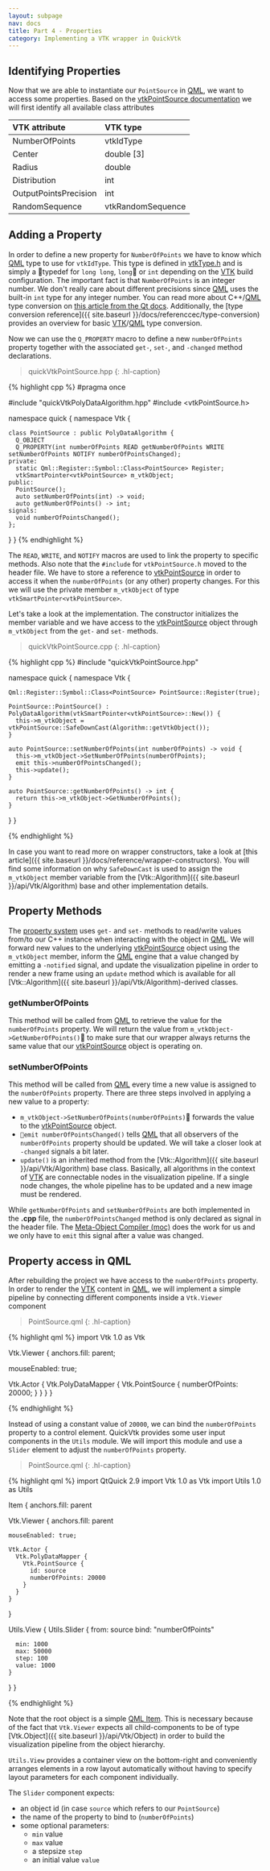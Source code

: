 ```yaml
---
layout: subpage
nav: docs
title: Part 4 - Properties
category: Implementing a VTK wrapper in QuickVtk
---
```


## Identifying Properties
Now that we are able to instantiate our `PointSource` in [QML](https://doc.qt.io/qt-5/qtqml-index.html), we want to access some properties. Based on the [vtkPointSource documentation](https://vtk.org/doc/nightly/html/classvtkPointSource.html) we will first identify all available class attributes


VTK attribute | VTK type
:--- | :---
NumberOfPoints | vtkIdType
Center | double [3]
Radius | double
Distribution | int
OutputPointsPrecision | int
RandomSequence | vtkRandomSequence

## Adding a Property
In order to define a new property for `NumberOfPoints` we have to know which [QML](https://doc.qt.io/qt-5/qtqml-index.html) type to use for `vtkIdType`. This type is defined in [vtkType.h](https://vtk.org/doc/nightly/html/vtkType_8h_source.html) and is simply a typedef for `long long`, `long` or `int` depending on the [VTK](https://vtk.org/) build configuration. The important fact is that `NumberOfPoints` is an integer number. We don't really care about different precisions since [QML](https://doc.qt.io/qt-5/qtqml-index.html) uses the built-in `int` type for any integer number. You can read more about C++/[QML](https://doc.qt.io/qt-5/qtqml-index.html) type conversion on [this article from the Qt docs](https://doc.qt.io/qt-5/qtqml-cppintegration-data.html). Additionally, the [type conversion reference]({{ site.baseurl }}/docs/referenccec/type-conversion) provides an overview for basic [VTK](https://vtk.org/)/[QML](https://doc.qt.io/qt-5/qtqml-index.html) type conversion.

Now we can use the `Q_PROPERTY` macro to define a new `numberOfPoints` property together with the associated `get-`, `set-`, and `-changed` method declarations.

>quickVtkPointSource.hpp
{: .hl-caption}

{% highlight cpp %}
#pragma once

#include "quickVtkPolyDataAlgorithm.hpp"
#include <vtkPointSource.h>

namespace quick {
  namespace Vtk {

    class PointSource : public PolyDataAlgorithm {
      Q_OBJECT
      Q_PROPERTY(int numberOfPoints READ getNumberOfPoints WRITE setNumberOfPoints NOTIFY numberOfPointsChanged);
    private:
      static Qml::Register::Symbol::Class<PointSource> Register;
      vtkSmartPointer<vtkPointSource> m_vtkObject;
    public:
      PointSource();
      auto setNumberOfPoints(int) -> void;
      auto getNumberOfPoints() -> int;
    signals:
      void numberOfPointsChanged();
    };
  }
}
{% endhighlight %}

The `READ`, `WRITE`, and `NOTIFY` macros are used to link the property to specific methods. Also note that the `#include` for `vtkPointSource.h` moved to the header file. We have to store a reference to [vtkPointSource](https://vtk.org/doc/nightly/html/classvtkPointSource.html) in order to access it when the `numberOfPoints` (or any other) property changes. For this we will use the private member `m_vtkObject` of type `vtkSmartPointer<vtkPointSource>`.

Let's take a look at the implementation. The constructor initializes the member variable and we have access to the [vtkPointSource](https://vtk.org/doc/nightly/html/classvtkPointSource.html) object through `m_vtkObject` from the `get-` and `set-` methods.

>quickVtkPointSource.cpp
{: .hl-caption}

{% highlight cpp %}
#include "quickVtkPointSource.hpp"

namespace quick {
  namespace Vtk {

    Qml::Register::Symbol::Class<PointSource> PointSource::Register(true);

    PointSource::PointSource() : PolyDataAlgorithm(vtkSmartPointer<vtkPointSource>::New()) {
      this->m_vtkObject = vtkPointSource::SafeDownCast(Algorithm::getVtkObject());
    }

    auto PointSource::setNumberOfPoints(int numberOfPoints) -> void {
      this->m_vtkObject->SetNumberOfPoints(numberOfPoints);
      emit this->numberOfPointsChanged();
      this->update();
    }

    auto PointSource::getNumberOfPoints() -> int {
      return this->m_vtkObject->GetNumberOfPoints();
    }
  }
}

{% endhighlight %}

In case you want to read more on wrapper constructors, take a look at [this article]({{ site.baseurl }}/docs/reference/wrapper-constructors). You will find some information on why `SafeDownCast` is used to assign the `m_vtkObject` member variable from the [Vtk::Algorithm]({{ site.baseurl }}/api/Vtk/Algorithm) base and other implementation details.

## Property Methods
The [property system](https://doc.qt.io/qt-5/properties.html) uses `get-` and `set-` methods to read/write values from/to our C++ instance when interacting with the object in [QML](https://doc.qt.io/qt-5/qtqml-index.html). We will forward new values to the underlying [vtkPointSource](https://vtk.org/doc/nightly/html/classvtkPointSource.html) object using the `m_vtkObject` member, inform the [QML](https://doc.qt.io/qt-5/qtqml-index.html) engine that a value changed by emitting a `-notified` signal, and update the visualization pipeline in order to render a new frame using an `update` method which is available for all [Vtk::Algorithm]({{ site.baseurl }}/api/Vtk/Algorithm)-derived classes.

### getNumberOfPoints
This method will be called from [QML](https://doc.qt.io/qt-5/qtqml-index.html) to retrieve the value for the `numberOfPoints` property. We will return the value from `m_vtkObject->GetNumberOfPoints()` to make sure that our wrapper always returns the same value that our [vtkPointSource](https://vtk.org/doc/nightly/html/classvtkPointSource.html) object is operating on.

### setNumberOfPoints
This method will be called from [QML](https://doc.qt.io/qt-5/qtqml-index.html) every time a new value is assigned to the `numberOfPoints` property. There are three steps involved in applying a new value to a property:

- `m_vtkObject->SetNumberOfPoints(numberOfPoints)` forwards the value to the [vtkPointSource](https://vtk.org/doc/nightly/html/classvtkPointSource.html) object.
- `emit numberOfPointsChanged()` tells [QML](https://doc.qt.io/qt-5/qtqml-index.html) that all observers of the `numberOfPoints` property should be updated. We will take a closer look at `-changed` signals a bit later.
- `update()` is an inherited method from the [Vtk::Algorithm]({{ site.baseurl }}/api/Vtk/Algorithm) base class. Basically, all algorithms in the context of [VTK](https://vtk.org/) are connectable nodes in the visualization pipeline. If a single node changes, the whole pipeline has to be updated and a new image must be rendered.

While `getNumberOfPoints` and `setNumberOfPoints` are both implemented in the **.cpp** file, the `numberOfPointsChanged` method is only declared as signal in the header file. The [Meta-Object Compiler (moc)](https://doc.qt.io/qt-5/moc.html) does the work for us and we only have to `emit` this signal after a value was changed.

## Property access in QML
After rebuilding the project we have access to the `numberOfPoints` property. In order to render the [VTK](https://vtk.org/) content in [QML](https://doc.qt.io/qt-5/qtqml-index.html), we will implement a simple pipeline by connecting different components inside a `Vtk.Viewer` component

>PointSource.qml
{: .hl-caption}

{% highlight qml %}
import Vtk 1.0 as Vtk

Vtk.Viewer {
  anchors.fill: parent;

  mouseEnabled: true;

  Vtk.Actor {
    Vtk.PolyDataMapper {
      Vtk.PointSource {
        numberOfPoints: 20000;
      }
    }
  }
}

{% endhighlight %}

Instead of using a constant value of `20000`, we can bind the `numberOfPoints` property to a control element. QuickVtk provides some user input components in the `Utils` module. We will import this module and use a `Slider` element to adjust the `numberOfPoints` property.

>PointSource.qml
{: .hl-caption}

{% highlight qml %}
import QtQuick 2.9
import Vtk 1.0 as Vtk
import Utils 1.0 as Utils

Item {
  anchors.fill: parent

  Vtk.Viewer {
    anchors.fill: parent

    mouseEnabled: true;

    Vtk.Actor {
      Vtk.PolyDataMapper {
        Vtk.PointSource {
          id: source
          numberOfPoints: 20000
        }
      }
    }
  }

  Utils.View {
    Utils.Slider {
      from: source
      bind: "numberOfPoints"

      min: 1000
      max: 50000
      step: 100
      value: 1000
    }
  }
}

{% endhighlight %}

Note that the root object is a simple [QML Item](https://doc.qt.io/qt-5/qml-qtquick-item.html). This is necessary because of the fact that `Vtk.Viewer` expects all child-components to be of type [Vtk.Object]({{ site.baseurl }}/api/Vtk/Object) in order to build the visualization pipeline from the object hierarchy.

`Utils.View` provides a container view on the bottom-right and conveniently arranges elements in a row layout automatically without having to specify layout parameters for each component individually.

The `Slider` component expects:
- an object id (in case `source` which refers to our `PointSource`)
- the name of the property to bind to (`numberOfPoints`)
- some optional parameters:
  - `min` value
  - `max` value
  - a stepsize `step`
  - an initial value `value`
